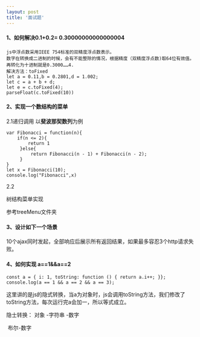 ```yaml
---
layout: post
title: '面试题'
---
```


####  1、如何解决0.1+0.2= 0.30000000000000004

```
js中浮点数采用IEEE 754标准的双精度浮点数表示。
数字在转换成二进制的时候，会有不能整除的情况，根据精度（双精度浮点数)取64位有效值。再转化为十进制就是0.3000……4.
解决方法：toFixed
let a = 0.11,b = 0.2801,d = 1.002;
let c = a + b + d;
let e = c.toFixed(4);
parseFloat(c.toFixed(10))
```

#### 2、实现一个数结构的菜单

2.1递归调用
以**斐波那契数列**为例

```
var Fibonacci = function(n){   
	if(n <= 2){
    	return 1
     }else{
         return Fibonacci(n - 1) + Fibonacci(n - 2);
     }
}
let x = Fibonacci(10);
console.log("Fibonacci",x)
```

2.2

树结构菜单实现

参考treeMenu文件夹

#### 3、设计如下一个场景

10个ajax同时发起，全部响应后展示所有返回结果，如果最多容忍3个http请求失败。

#### 4、如何实现 a==1&&a==2

```
const a = { i: 1, toString: function () { return a.i++; }};
console.log(a == 1 && a == 2 && a == 3);
```

这里讲的是js的隐式转换，当a为对象时，js会调用toString方法，我们修改了toString方法，每次运行完a会加一，所以等式成立。

隐士转换：	对象 -字符串 -数字

​			布尔-数字